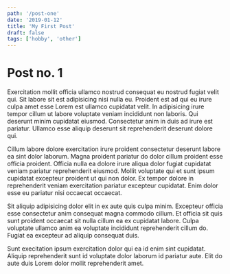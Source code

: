 ```yaml
---
path: '/post-one'
date: '2019-01-12'
title: 'My First Post'
draft: false
tags: ['hobby', 'other']
---
```


# Post no. 1

Exercitation mollit officia ullamco nostrud consequat eu nostrud fugiat velit qui. Sit labore sit est adipisicing nisi nulla eu. Proident est ad qui eu irure culpa amet esse Lorem est ullamco cupidatat velit. In adipisicing irure tempor cillum ut labore voluptate veniam incididunt non laboris. Qui deserunt minim cupidatat eiusmod. Consectetur anim in duis ad irure est pariatur. Ullamco esse aliquip deserunt sit reprehenderit deserunt dolore qui.

Cillum labore dolore exercitation irure proident consectetur deserunt labore ea sint dolor laborum. Magna proident pariatur do dolor cillum proident esse officia proident. Officia nulla ea dolore irure aliqua dolor fugiat cupidatat veniam pariatur reprehenderit eiusmod. Mollit voluptate qui et sunt ipsum cupidatat excepteur proident ut qui non dolor. Ex tempor dolore in reprehenderit veniam exercitation pariatur excepteur cupidatat. Enim dolor esse eu pariatur nisi occaecat occaecat.

Sit aliquip adipisicing dolor elit in ex aute quis culpa minim. Excepteur officia esse consectetur anim consequat magna commodo cillum. Et officia sit quis sunt proident occaecat sit nulla cillum ea ex cupidatat labore. Culpa voluptate ullamco anim ea voluptate incididunt reprehenderit cillum do. Fugiat ea excepteur ad aliquip consequat duis.

Sunt execitation ipsum exercitation dolor qui ea id enim sint cupidatat. Aliquip reprehenderit sunt id voluptate dolor laborum id pariatur aute. Elit do aute duis Lorem dolor mollit reprehenderit amet.
